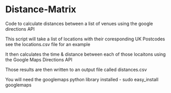 Distance-Matrix
===============

Code to calculate distances between a list of venues using the google directions API

This script will take a list of locations with their coresponding UK Postcodes see the locations.csv file for an example

It then calculates the time & distance between each of those locaitons using the Google Maps Directions API 

Those results are then written to an output file called distances.csv

You will need the googlemaps python library installed - sudo easy_install googlemaps
